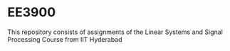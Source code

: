 # EE3900
This repository consists of assignments of the Linear Systems and Signal Processing Course from IIT Hyderabad
